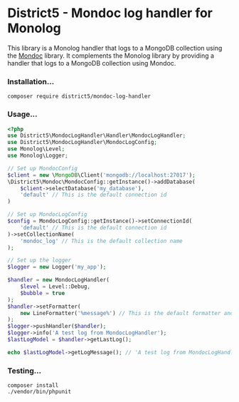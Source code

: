 District5 - Mondoc log handler for Monolog
====

This library is a Monolog handler that logs to a MongoDB collection using the
[Mondoc](https://github.com/district-5/php-mondoc) library. It complements the Monolog library by providing a handler
that logs to a MongoDB collection using Mondoc.

### Installation...

```
composer require district5/mondoc-log-handler
```

### Usage...

```php
<?php
use District5\MondocLogHandler\Handler\MondocLogHandler;
use District5\MondocLogHandler\MondocLogConfig;
use Monolog\Level;
use Monolog\Logger;

// Set up MondocConfig
$client = new \MongoDB\Client('mongodb://localhost:27017');
\District5\Mondoc\MondocConfig::getInstance()->addDatabase(
    $client->selectDatabase('my_database'),
    'default' // This is the default connection id
)

// Set up MondocLogConfig
$config = MondocLogConfig::getInstance()->setConnectionId(
    'default' // This is the default connection id
)->setCollectionName(
    'mondoc_log' // This is the default collection name
);

// Set up the logger
$logger = new Logger('my_app');

$handler = new MondocLogHandler(
    $level = Level::Debug,
    $bubble = true
);
$handler->setFormatter(
    new LineFormatter('%message%') // This is the default formatter and format
);
$logger->pushHandler($handler);
$logger->info('A test log from MondocLogHandler');
$lastLogModel = $handler->getLastLog();

echo $lastLogModel->getLogMessage(); // 'A test log from MondocLogHandler'

```

### Testing...

```
composer install
./vendor/bin/phpunit
```
